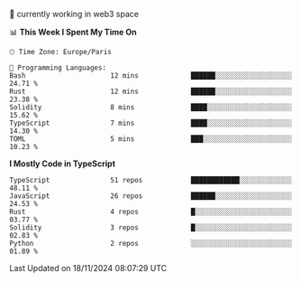 🔭 currently working in web3 space

<!--START_SECTION:waka-->
📊 **This Week I Spent My Time On** 

```text
🕑︎ Time Zone: Europe/Paris

💬 Programming Languages: 
Bash                     12 mins             ██████░░░░░░░░░░░░░░░░░░░   24.71 % 
Rust                     12 mins             ██████░░░░░░░░░░░░░░░░░░░   23.38 % 
Solidity                 8 mins              ████░░░░░░░░░░░░░░░░░░░░░   15.62 % 
TypeScript               7 mins              ████░░░░░░░░░░░░░░░░░░░░░   14.30 % 
TOML                     5 mins              ███░░░░░░░░░░░░░░░░░░░░░░   10.23 % 
```

**I Mostly Code in TypeScript** 

```text
TypeScript               51 repos            ████████████░░░░░░░░░░░░░   48.11 % 
JavaScript               26 repos            ██████░░░░░░░░░░░░░░░░░░░   24.53 % 
Rust                     4 repos             █░░░░░░░░░░░░░░░░░░░░░░░░   03.77 % 
Solidity                 3 repos             █░░░░░░░░░░░░░░░░░░░░░░░░   02.83 % 
Python                   2 repos             ░░░░░░░░░░░░░░░░░░░░░░░░░   01.89 % 
```




 Last Updated on 18/11/2024 08:07:29 UTC
<!--END_SECTION:waka-->
